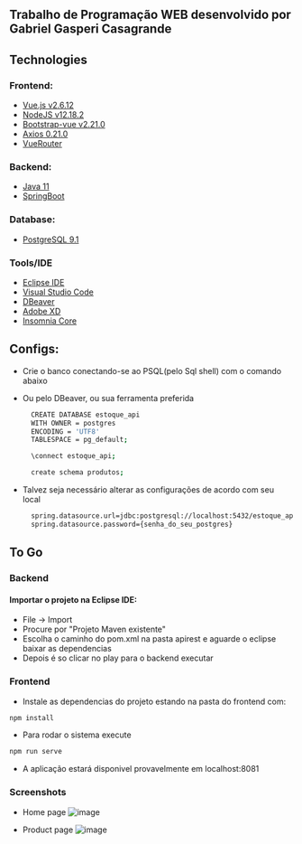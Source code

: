 ## Trabalho de Programação WEB desenvolvido por Gabriel Gasperi Casagrande

## Technologies

### Frontend:

- [Vue.js v2.6.12](https://vuejs.org/)
- [NodeJS v12.18.2](https://nodejs.org/pt-br/download/releases/)
- [Bootstrap-vue v2.21.0](https://bootstrap-vue.org/)
- [Axios 0.21.0](https://www.npmjs.com/package/axios)
- [VueRouter](https://router.vuejs.org/)

### Backend:

- [Java 11](https://www.oracle.com/java/technologies/javase-jdk11-downloads.html)
- [SpringBoot](https://spring.io/)

### Database:

- [PostgreSQL 9.1](https://www.postgresql.org/)

### Tools/IDE

- [Eclipse IDE](https://www.eclipse.org/downloads/)
- [Visual Studio Code](https://code.visualstudio.com/)
- [DBeaver](https://dbeaver.io/)
- [Adobe XD](https://www.adobe.com/br/products/xd.html)
- [Insomnia Core](https://insomnia.rest/download/)

## Configs:

- Crie o banco conectando-se ao PSQL(pelo Sql shell) com o comando abaixo
- Ou pelo DBeaver, ou sua ferramenta preferida

  ```bash
    CREATE DATABASE estoque_api
    WITH OWNER = postgres
    ENCODING = 'UTF8'
    TABLESPACE = pg_default;

    \connect estoque_api;

    create schema produtos;
  ```

- Talvez seja necessário alterar as configurações de acordo com seu local
  ```bash
    spring.datasource.url=jdbc:postgresql://localhost:5432/estoque_api
    spring.datasource.password={senha_do_seu_postgres}
  ```

## To Go

### Backend

#### Importar o projeto na Eclipse IDE:

- File -> Import
- Procure por "Projeto Maven existente"
- Escolha o caminho do pom.xml na pasta apirest e aguarde o eclipse baixar as dependencias
- Depois é so clicar no play para o backend executar

### Frontend

- Instale as dependencias do projeto estando na pasta do frontend com:

```bash
npm install
```

- Para rodar o sistema execute

```bash
npm run serve
```

- A aplicação estará disponivel provavelmente em localhost:8081


### Screenshots

- Home page
![image](https://user-images.githubusercontent.com/52332643/117588888-c21f2400-b0fc-11eb-893b-5d943b0416a0.png)

- Product page
![image](https://user-images.githubusercontent.com/52332643/117588875-b2074480-b0fc-11eb-9a2a-9386c64913b5.png)
